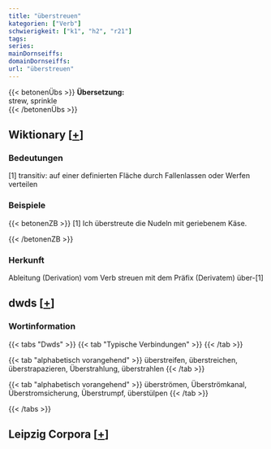 ```yaml
---
title: "überstreuen"
kategorien: ["Verb"]
schwierigkeit: ["k1", "h2", "r21"]
tags:
series:
mainDornseiffs:
domainDornseiffs:
url: "überstreuen"
---
```


{{< betonenÜbs >}}
**Übersetzung:**  
strew, sprinkle  
{{< /betonenÜbs >}}

## Wiktionary [[+](https://de.wiktionary.org/wiki/überstreuen)]

### Bedeutungen
[1] transitiv: auf einer definierten Fläche durch Fallenlassen oder Werfen verteilen  

### Beispiele
{{< betonenZB >}}
[1] Ich überstreute die Nudeln mit geriebenem Käse.  

{{< /betonenZB >}}
### Herkunft
Ableitung (Derivation) vom Verb streuen mit dem Präfix (Derivatem) über-[1]  



## dwds [[+](https://www.dwds.de/wb/überstreuen)]

### Wortinformation
{{< tabs "Dwds" >}}
{{< tab "Typische Verbindungen" >}}
{{< /tab >}}

{{< tab "alphabetisch vorangehend" >}}
überstreifen, überstreichen, überstrapazieren, Überstrahlung, überstrahlen
{{< /tab >}}

{{< tab "alphabetisch vorangehend" >}}
überströmen, Überströmkanal, Überstromsicherung, Überstrumpf, überstülpen
{{< /tab >}}

{{< /tabs >}}

## Leipzig Corpora [[+](https://corpora.uni-leipzig.de/en/res?word=überstreuen&corpusId=deu_newscrawl-public_2018)]

